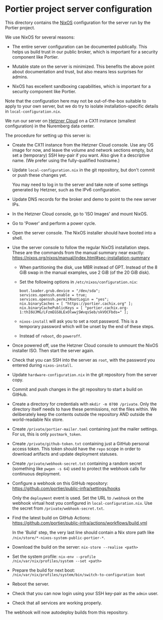 # Portier project server configuration

This directory contains the [NixOS](https://nixos.org) configuration for the
server run by the Portier project.

We use NixOS for several reasons:

- The entire server configuration can be documented publically. This helps us
  build trust in our public broker, which is important for a security
  component like Portier.

- Mutable state on the server is minimized. This benefits the above point
  about documentation and trust, but also means less surprises for admins.

- NixOS has excellent sandboxing capabilities, which is important for a
  security component like Portier.

Note that the configuration here may not be out-of-the-box suitable to apply to
your own server, but we do try to isolate installation-specific details in
`local-configuration.nix`.

We run our server on [Hetzner Cloud](https://www.hetzner.com/cloud) on a CX11
instance (smallest configuration) in the Nuremberg data center.

The procedure for setting up this server is:

- Create the CX11 instance from the Hetzner Cloud console. Use any OS image for
  now, and leave the volume and network sections empty, but set a (temporary)
  SSH key-pair if you want. Also give it a descriptive name. (We prefer using
  the fully-qualified hostname.)

- Update `local-configuration.nix` in the git repository, but don't commit or
  push these changes yet.

  You may need to log in to the server and take note of some settings generated
  by Hetzner, such as the IPv6 configuration.

- Update DNS records for the broker and demo to point to the new server IPs.

- In the Hetzner Cloud console, go to 'ISO Images' and mount NixOS.

- Go to 'Power' and perform a power cycle.

- Open the server console. The NixOS installer should have booted into a
  shell.

- Use the server console to follow the regular NixOS installation steps. These
  are the commands from the manual summary near exactly:
  https://nixos.org/nixos/manual/index.html#sec-installation-summary

  - When partitioning the disk, use MBR instead of GPT. Instead of the 8 GiB
    swap in the manual examples, use 2 GiB (of the 20 GiB disk).

  - Set the following options in `/etc/nixos/configuration.nix`:

    ```
    boot.loader.grub.device = "/dev/sda";
    services.openssh.enable = true;
    services.openssh.permitRootLogin = "yes";
    nix.binaryCaches = [ "https://portier.cachix.org" ];
    nix.binaryCachePublicKeys = [ "portier.cachix.org-1:thI6UJMG/LFzmEGS8LExOlwwjSWvqsSeb/skVOCFbds=" ];
    ```

  - `nixos-install` will ask you to set a root password. This is a temporary
    password which will be unset by the end of these steps.

  - Instead of `reboot`, do `poweroff`.

- Once powered off, use the Hetzner Cloud console to unmount the NixOS
  installer ISO. Then start the server again.

- Check that you can SSH into the server as `root`, with the password you
  entered during `nixos-install`.

- Update `hardware-configuration.nix` in the git repository from the server
  copy.

- Commit and push changes in the git repository to start a build on GitHub.

- Create a directory for credentials with `mkdir -m 0700 /private`. Only the
  directory itself needs to have these permissions, not the files within. We
  deliberately keep the contents outside the repository AND outside the
  world-readable Nix store.

- Create `/private/portier-mailer.toml` containing just the mailer settings.
  For us, this is only `postmark_token`.

- Create `/private/github-token.txt` containing just a GitHub personal access
  token. This token should have the `repo` scope in order to download artifacts
  and update deployment statuses.

- Create `/private/webhook-secret.txt` containing a random secret (something
  like `pwgen -s 64`) used to protect the webhook calls for continuous
  deployment.

- Configure a webhook on this GitHub repository:
  https://github.com/portier/public-infra/settings/hooks

  Only the `deployment` event is used. Set the URL to `/webhook` on the webhook
  virtual host you configured in `local-configuration.nix`. Use the secret from
  `/private/webhook-secret.txt`.

- Find the latest build on GitHub Actions:
  https://github.com/portier/public-infra/actions/workflows/build.yml

  In the 'Build' step, the very last line should contain a Nix store path like
  `/nix/store/*-nixos-system-public-portier-*`.

- Download the build on the server:
  `nix-store --realise <path>`

- Set the system profile:
  `nix-env --profile /nix/var/nix/profiles/system --set <path>`

- Prepare the build for next boot:
  `/nix/var/nix/profiles/system/bin/switch-to-configuration boot`

- Reboot the server.

- Check that you can now login using your SSH key-pair as the `admin` user.

- Check that all services are working properly.

The webhook will now autodeploy builds from this repository.
